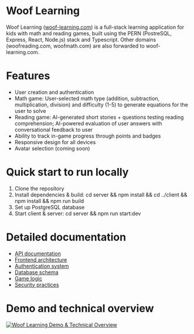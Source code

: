 # Woof Learning

Woof Learning ([woof-learning.com](http://woof-learning.com)) is a full-stack learning application for kids with math and reading games, built using the PERN (PostreSQL, Express, React, Node.js) stack and Typescript. Other domains (woofreading.com, woofmath.com) are also forwarded to woof-learning.com.

# Features

- User creation and authentication
- Math game: User-selected math type (addition, subtraction, multiplication, division) and difficulty (1-5) to generate equations for the user to solve
- Reading game: AI-generated short stories + questions testing reading comprehension; AI-powered evaluation of user answers with conversational feedback to user
- Ability to track in-game progress through points and badges
- Responsive design for all devices
- Avatar selection (coming soon)

# Quick start to run locally

1. Clone the repository
2. Install dependencies & build: cd server && npm install && cd ../client && npm install && npm run build
3. Set up PostgreSQL database
4. Start client & server: cd server && npm run start:dev

# Detailed documentation

- [API documentation](docs/API.md)
- [Frontend architecture](docs/frontend.md)
- [Authentication system](docs/authentication.md)
- [Database schema](docs/schema.md)
- [Game logic](docs/gameLogic.md)
- [Security practices](docs/security.md)

# Demo and technical overview
[![Woof Learning Demo & Technical Overview](https://i9.ytimg.com/vi_webp/Toayn-lV-c4/mq1.webp?sqp=CIzgjb0G-oaymwEmCMACELQB8quKqQMa8AEB-AH-CYAC0AWKAgwIABABGB4gXihyMA8=&rs=AOn4CLBHTjGOcRBZi7FQlPcTYEIFYEiS8A)](https://youtu.be/Toayn-lV-c4)

